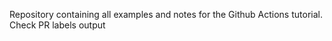 Repository containing all examples and notes for the Github Actions tutorial. Check PR labels output
